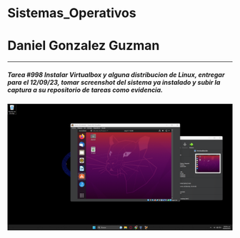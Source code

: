 # Sistemas_Operativos
# Daniel Gonzalez Guzman
_____
#####  Tarea #998 Instalar Virtualbox y alguna distribucion de Linux, entregar para el 12/09/23, tomar screenshot del sistema ya instalado y subir la captura a su repositorio de tareas como evidencia. 

<a href="https://github.com/DanielGuzman321/Sistemas_Operativos/blob/main/Captura%20de%20pantalla%202023-06-10%20203604.png" target="_blank"> <img src="Captura de pantalla 2023-06-10 203604.png"/></a> 
